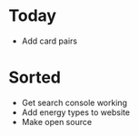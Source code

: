# Today

- Add card pairs

# Sorted

- Get search console working
- Add energy types to website
- Make open source
